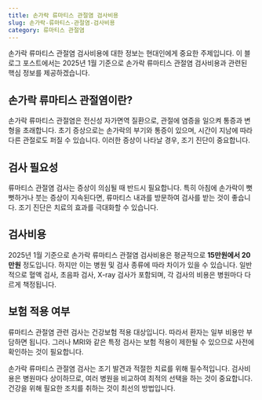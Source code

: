 ```yaml
---
title: 손가락 류마티스 관절염 검사비용
slug: 손가락-류마티스-관절염-검사비용
category: 류마티스 관절염
---
```


손가락 류마티스 관절염 검사비용에 대한 정보는 현대인에게 중요한 주제입니다. 이 블로그 포스트에서는 2025년 1월 기준으로 손가락 류마티스 관절염 검사비용과 관련된 핵심 정보를 제공하겠습니다.

## 손가락 류마티스 관절염이란?

손가락 류마티스 관절염은 전신성 자가면역 질환으로, 관절에 염증을 일으켜 통증과 변형을 초래합니다. 초기 증상으로는 손가락의 부기와 통증이 있으며, 시간이 지남에 따라 다른 관절로도 퍼질 수 있습니다. 이러한 증상이 나타날 경우, 조기 진단이 중요합니다.

## 검사 필요성

류마티스 관절염 검사는 증상이 의심될 때 반드시 필요합니다. 특히 아침에 손가락이 뻣뻣하거나 붓는 증상이 지속된다면, 류마티스 내과를 방문하여 검사를 받는 것이 좋습니다. 조기 진단은 치료의 효과를 극대화할 수 있습니다.

## 검사비용

2025년 1월 기준으로 손가락 류마티스 관절염 검사비용은 평균적으로 **15만원에서 20만원** 정도입니다. 하지만 이는 병원 및 검사 종류에 따라 차이가 있을 수 있습니다. 일반적으로 혈액 검사, 초음파 검사, X-ray 검사가 포함되며, 각 검사의 비용은 병원마다 다르게 책정됩니다.

## 보험 적용 여부

류마티스 관절염 관련 검사는 건강보험 적용 대상입니다. 따라서 환자는 일부 비용만 부담하면 됩니다. 그러나 MRI와 같은 특정 검사는 보험 적용이 제한될 수 있으므로 사전에 확인하는 것이 필요합니다.

손가락 류마티스 관절염 검사는 조기 발견과 적절한 치료를 위해 필수적입니다. 검사비용은 병원마다 상이하므로, 여러 병원을 비교하여 최적의 선택을 하는 것이 중요합니다. 건강을 위해 필요한 조치를 취하는 것이 최선의 방법입니다.